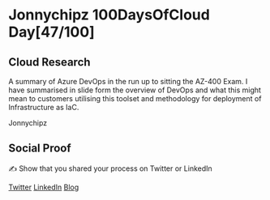<!-- This is a template you can use for quick progress days. It removes a lot of the steps we encourage you to share in the longer template 000-DAY-ARTICLE-LONG-TEMPLATE.MD-->

# Jonnychipz 100DaysOfCloud Day[47/100]

## Cloud Research

A summary of Azure DevOps in the run up to sitting the AZ-400 Exam. I have summarised in slide form the overview of DevOps and what this might mean to customers utilising this toolset and methodology for deployment of Infrastructure as IaC.

Jonnychipz

## Social Proof

✍️ Show that you shared your process on Twitter or LinkedIn

[Twitter](https://twitter.com/jonnychipz/status/1317012023356608512)
[LinkedIn](https://www.linkedin.com/posts/japlunn_day47100-100daysofcloud-jonnychipz-activity-6722777712076840960-1ogf)
[Blog](https://jonnychipz.com/2020/10/16/day47-100-100daysofcloud-jonnychipz-azure-devops/)
